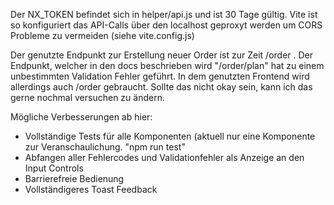 Der NX_TOKEN befindet sich in helper/api.js und ist 30 Tage gültig.
Vite ist so konfiguriert das API-Calls über den localhost geproxyt werden um CORS Probleme zu vermeiden (siehe vite.config.js)

Der genutzte Endpunkt zur Erstellung neuer Order ist zur Zeit /order . Der Endpunkt, welcher in den docs beschrieben wird "/order/plan" hat zu einem unbestimmten Validation Fehler geführt. In dem genutzten Frontend wird allerdings auch /order gebraucht.
Sollte das nicht okay sein, kann ich das gerne nochmal versuchen zu ändern.

Mögliche Verbesserungen ab hier:

- Vollständige Tests für alle Komponenten (aktuell nur eine Komponente zur Veranschaulichung. "npm run test"
- Abfangen aller Fehlercodes und Validationfehler als Anzeige an den Input Controls
- Barrierefreie Bedienung
- Vollständigeres Toast Feedback
